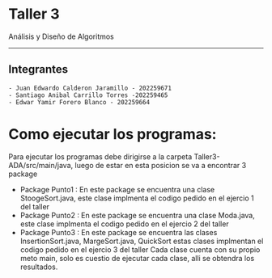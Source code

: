 # Taller 3
Análisis y Diseño de Algoritmos
***
## Integrantes
```
- Juan Edwardo Calderon Jaramillo - 202259671
- Santiago Anibal Carrillo Torres -202259465
- Edwar Yamir Forero Blanco - 202259664
```
# Como ejecutar los programas:
Para ejecutar los programas debe dirigirse a la carpeta Taller3-ADA/src/main/java, luego de estar en esta posicion se va a encontrar 3 package
- Package Punto1 : En este package se encuentra una clase StoogeSort.java, este clase implmenta el codigo pedido en el ejercio 1 del taller
- Package Punto2 : En este package se encuentra una clase Moda.java, este clase implmenta el codigo pedido en el ejercio 2 del taller
- Package Punto3 : En este package se encuentra las clases InsertionSort.java, MargeSort.java, QuickSort estas clases implmentan el codigo pedido en el ejercio 3 del taller
  Cada clase cuenta con su propio meto main, solo es cuestio de ejecutar cada clase, alli se obtendra los resultados.
  
